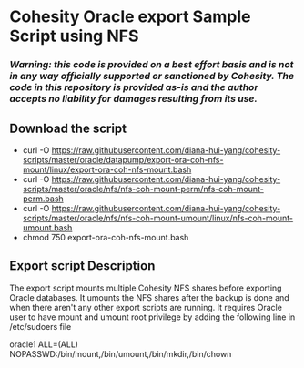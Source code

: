 # Cohesity Oracle export Sample Script using NFS

### ***Warning: this code is provided on a best effort basis and is not in any way officially supported or sanctioned by Cohesity. The code in this repository is provided as-is and the author accepts no liability for damages resulting from its use.***

## Download the script

- curl -O https://raw.githubusercontent.com/diana-hui-yang/cohesity-scripts/master/oracle/datapump/export-ora-coh-nfs-mount/linux/export-ora-coh-nfs-mount.bash
- curl -O https://raw.githubusercontent.com/diana-hui-yang/cohesity-scripts/master/oracle/nfs/nfs-coh-mount-perm/nfs-coh-mount-perm.bash
- curl -O https://raw.githubusercontent.com/diana-hui-yang/cohesity-scripts/master/oracle/nfs/nfs-coh-mount-umount/linux/nfs-coh-mount-umount.bash
- chmod 750 export-ora-coh-nfs-mount.bash

## Export script Description
The export script mounts multiple Cohesity NFS shares before exporting Oracle databases. It umounts the NFS shares after the backup is done and when there aren't any other export scripts are running. It requires Oracle user to have mount and umount root privilege by adding the following line in /etc/sudoers file

oracle1 ALL=(ALL) NOPASSWD:/bin/mount,/bin/umount,/bin/mkdir,/bin/chown

